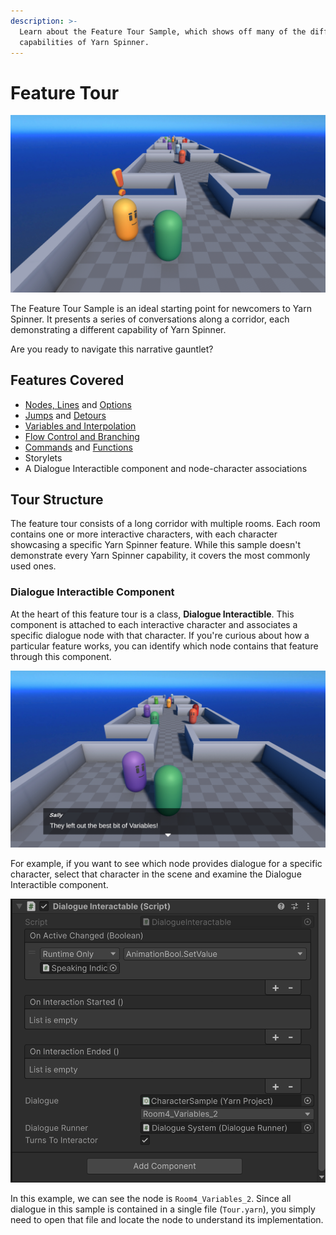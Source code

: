 ```yaml
---
description: >-
  Learn about the Feature Tour Sample, which shows off many of the different
  capabilities of Yarn Spinner.
---
```


# Feature Tour

![The Feature Tour Sample.](../../.gitbook/assets/gauntlet-01.png)

The Feature Tour Sample is an ideal starting point for newcomers to Yarn Spinner. It presents a series of conversations along a corridor, each demonstrating a different capability of Yarn Spinner.

Are you ready to navigate this narrative gauntlet?

## Features Covered

* [Nodes, Lines](../../write-yarn-scripts/lines-nodes-and-options.md) and [Options](../../write-yarn-scripts/options.md)
* [Jumps](../../write-yarn-scripts/jumps/) and [Detours](../../write-yarn-scripts/jumps/detour.md)
* [Variables and Interpolation](../../write-yarn-scripts/logic-and-variables/)
* [Flow Control and Branching](../../write-yarn-scripts/logic-and-variables/flow-control.md)
* [Commands](../../write-yarn-scripts/commands.md) and [Functions](../../write-yarn-scripts/functions.md)
* Storylets
* A Dialogue Interactible component and node-character associations

## Tour Structure

The feature tour consists of a long corridor with multiple rooms. Each room contains one or more interactive characters, with each character showcasing a specific Yarn Spinner feature. While this sample doesn't demonstrate every Yarn Spinner capability, it covers the most commonly used ones.

### Dialogue Interactible Component

At the heart of this feature tour is a class, **Dialogue Interactible**. This component is attached to each interactive character and associates a specific dialogue node with that character. If you're curious about how a particular feature works, you can identify which node contains that feature through this component.

![Sally talking about variables](../../.gitbook/assets/gauntlet-02.png)

For example, if you want to see which node provides dialogue for a specific character, select that character in the scene and examine the Dialogue Interactible component.

![Sally's dialogue interactible component](../../.gitbook/assets/gauntlet-03.png)

In this example, we can see the node is `Room4_Variables_2`. Since all dialogue in this sample is contained in a single file (`Tour.yarn`), you simply need to open that file and locate the node to understand its implementation.
